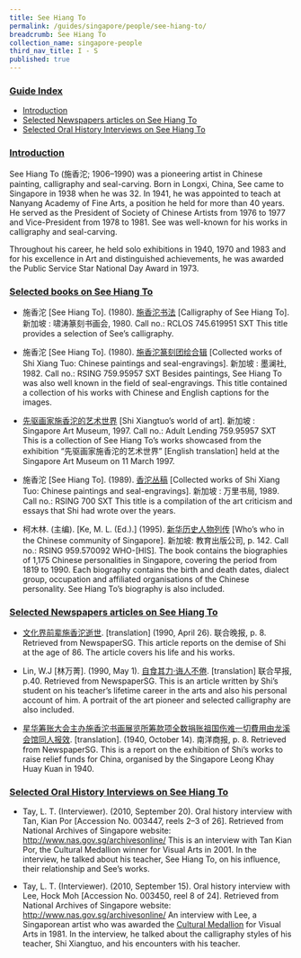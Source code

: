 ```yaml
---
title: See Hiang To
permalink: /guides/singapore/people/see-hiang-to/
breadcrumb: See Hiang To
collection_name: singapore-people
third_nav_title: I - S
published: true
---
```


### <u>Guide Index</u>

* [Introduction](#introduction)
* [Selected Newspapers articles on See Hiang To](#selected-newspapers-articles-on-see-hiang-to)
* [Selected Oral History Interviews on See Hiang To](#selected-oral-history-interviews-on-see-hiang-to)

### <u>Introduction</u>

See Hiang To (施香沱; 1906–1990) was a pioneering artist in Chinese painting, calligraphy and seal-carving. Born in Longxi, China, See came to Singapore in 1938 when he was 32. In 1941, he was appointed to teach at Nanyang Academy of Fine Arts, a position he held for more than 40 years. He served as the President of Society of Chinese Artists from 1976 to 1977 and Vice-President from 1978 to 1981. See was well-known for his works in calligraphy and seal-carving.

Throughout his career, he held solo exhibitions in 1940, 1970 and 1983 and for his excellence in Art and distinguished achievements, he was awarded the Public Service Star National Day Award in 1973.


### <u>Selected books on See Hiang To</u>

* 施香沱 [See Hiang To]. (1980). [施香沱书法](http://eservice.nlb.gov.sg/item_holding_s.aspx?bid=84555576) [Calligraphy of See Hiang To]. 新加坡 : 啸涛篆刻书画会, 1980.
Call no.: RCLOS 745.619951 SXT
This title provides a selection of See’s calligraphy.


* 施香沱 [See Hiang To]. (1980). [施香沱篆刻团绘合辑](http://eservice.nlb.gov.sg/item_holding_s.aspx?bid=84531532) [Collected works of Shi Xiang Tuo: Chinese paintings and seal-engravings]. 新加坡 : 墨澜社, 1982.
Call no.: RSING 759.95957 SXT
Besides paintings, See Hiang To was also well known in the field of seal-engravings. This title contained a collection of his works with Chinese and English captions for the images.


* [先驱画家施香沱的艺术世界](http://eservice.nlb.gov.sg/item_holding_s.aspx?bid=14641113) [Shi Xiangtuo’s world of art]. 新加坡 : Singapore Art Museum, 1997.
Call no.: Adult Lending 759.95957 SXT
This is a collection of See Hiang To’s works showcased from the exhibition “先驱画家施香沱的艺术世界” [English translation] held at the Singapore Art Museum on 11 March 1997.


* 施香沱 [See Hiang To]. (1989). [香沱丛稿](http://eservice.nlb.gov.sg/item_holding_s.aspx?bid=84451788) [Collected works of Shi Xiang Tuo: Chinese paintings and seal-engravings]. 新加坡 : 万里书局, 1989.
Call no.: RSING 700 SXT
This title is a compilation of the art criticism and essays that Shi had wrote over the years.


* 柯木林. (主编). [Ke, M. L. (Ed.).] (1995). [新华历史人物列传](http://eservice.nlb.gov.sg/item_holding_s.aspx?bid=84500628) [Who’s who in the Chinese community of Singapore]. 新加坡: 教育出版公司, p. 142.
Call no.: RSING 959.570092 WHO-\[HIS\].
The book contains the biographies of 1,175 Chinese personalities in Singapore, covering the period from 1819 to 1990. Each biography contains the birth and death dates, dialect group, occupation and affiliated organisations of the Chinese personality. See Hiang To’s biography is also included.




### <u>Selected Newspapers articles on See Hiang To</u>

* [文化界前辈施香沱逝世](http://eresources.nlb.gov.sg/newspapers/Digitised/Article/lhwb19900426-1.2.16.2). \[translation\] (1990, April 26). 联合晚报, p. 8. Retrieved from NewspaperSG.
This article reports on the demise of Shi at the age of 86. The article covers his life and his works.


* Lin, W.J \[林万菁\]. (1990, May 1). [自食其力·诲人不倦](ttp://eresources.nlb.gov.sg/newspapers/Digitised/Article/lhzb19900501-1.2.65.4.1). \[translation\] 联合早报, p.40. Retrieved from NewspaperSG.
This is an  article written by Shi’s student on his teacher’s lifetime career in the arts and also his personal account of him. A portrait of the art pioneer and selected calligraphy are also included.


* [星华筹账大会主办施香沱书画展览所筹款项全数捐账祖国伤难一切費用由龙溪会馆同人报效](hhttp://eresources.nlb.gov.sg/newspapers/Digitised/Article/nysp19401014-1.2.29.1). \[translation\]. (1940, October 14). 南洋商报, p. 8. Retrieved from NewspaperSG.
This is a report on the exhibition of Shi’s works to raise relief funds for China, organised by the Singapore Leong Khay Huay Kuan in 1940.


### <u>Selected Oral History Interviews on See Hiang To</u>

* Tay, L. T. (Interviewer). (2010, September 20). Oral history interview with Tan, Kian Por [Accession No. 003447, reels 2–3 of 26]. Retrieved from National Archives of Singapore website: http://www.nas.gov.sg/archivesonline/
This is an interview with Tan Kian Por, the Cultural Medallion winner for Visual Arts in 2001. In the interview, he talked about his teacher, See Hiang To, on his influence, their relationship and See’s works.


* Tay, L. T. (Interviewer). (2010, September 15). Oral history interview with Lee, Hock Moh [Accession No. 003450, reel 8 of 24]. Retrieved from National Archives of Singapore website: http://www.nas.gov.sg/archivesonline/
An interview with Lee, a Singaporean artist who was awarded the [Cultural Medallion](http://infopedia.nl.sg/articles/SIP_1867_2012-01-30.html) for Visual Arts in 1981. In the interview, he talked about the calligraphy styles of his teacher, Shi Xiangtuo, and his encounters with his teacher.